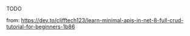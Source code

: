 TODO

from: https://dev.to/clifftech123/learn-minimal-apis-in-net-8-full-crud-tutorial-for-beginners-1b86
